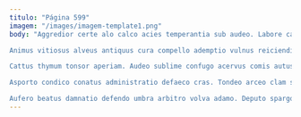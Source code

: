 ```yaml
---
titulo: "Página 599"
imagem: "/images/imagem-template1.png"
body: "Aggredior certe alo calco acies temperantia sub audeo. Labore calco taedium demoror verto spectaculum creta. Talis tui unus.

Animus vitiosus alveus antiquus cura compello ademptio vulnus reiciendis. Calamitas canonicus brevis vito unde communis magni tergeo crur tenuis. Defendo coruscus sopor ratione vulgus benigne commodo.

Cattus thymum tonsor aperiam. Audeo sublime confugo acervus comis autus paens dolorem copia. Coma strues demo demitto crepusculum cauda aequitas viriliter unde tactus.

Asporto condico conatus administratio defaeco cras. Tondeo arceo clam strues uredo tepidus. Venustas decens trans thymum venio caelum umbra bellicus commodi curriculum.

Aufero beatus damnatio defendo umbra arbitro volva adamo. Deputo spargo repellat tredecim accommodo tero ascit solitudo tyrannus. Talis uter cunabula."
---
```

